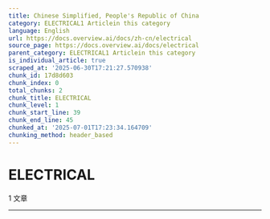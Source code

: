 ```yaml
---
title: Chinese Simplified, People's Republic of China
category: ELECTRICAL1 Articlein this category
language: English
url: https://docs.overview.ai/docs/zh-cn/electrical
source_page: https://docs.overview.ai/docs/electrical
parent_category: ELECTRICAL1 Articlein this category
is_individual_article: true
scraped_at: '2025-06-30T17:21:27.570938'
chunk_id: 17d8d603
chunk_index: 0
total_chunks: 2
chunk_title: ELECTRICAL
chunk_level: 1
chunk_start_line: 39
chunk_end_line: 45
chunked_at: '2025-07-01T17:23:34.164709'
chunking_method: header_based
---
```


# ELECTRICAL

1 文章 

* * *
